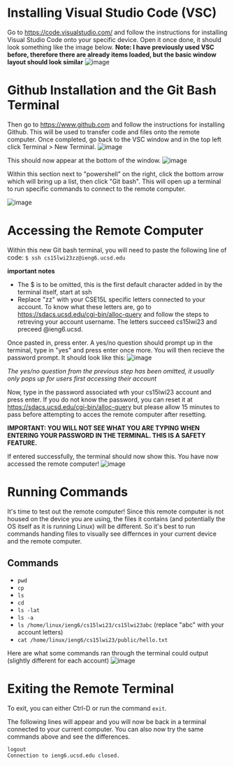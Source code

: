 # Installing Visual Studio Code (VSC)
Go to https://code.visualstudio.com/ and follow the instructions for installing Visual Studio Code onto your specific device. Open it once done, it should look something like the image below. **Note: I have previously used VSC before, therefore there are already items loaded, but the basic window layout should look similar**
![image](https://user-images.githubusercontent.com/122570961/212625408-ffe656cb-527e-474d-b2c7-98d7e7ad7e2d.png)



# Github Installation and the Git Bash Terminal
Then go to https://www.github.com and follow the instructions for installing Github. This will be used to transfer code and files onto the remote computer. Once completed, go back to the VSC window and in the top left click Terminal > New Terminal.
![image](https://user-images.githubusercontent.com/122570961/212626230-ec721f39-71e3-4c89-9e67-1eee8d6856fc.png)

This should now appear at the bottom of the window.
![image](https://user-images.githubusercontent.com/122570961/212626592-33672aae-96b0-4f48-aed6-63a440973ec2.png)



Within this section next to "powershell" on the right, click the bottom arrow which will bring up a list, then click "Git bash". This will open up a terminal to run specific commands to connect to the remote computer.

![image](https://user-images.githubusercontent.com/122570961/212626830-c32aeb08-50af-41fe-937b-fa5cc24c55ef.png)

# Accessing the Remote Computer

Within this new Git bash terminal, you will need to paste the following line of code:
`$ ssh cs15lwi23zz@ieng6.ucsd.edu`

**important notes**
- The $ is to be omitted, this is the first default character added in by the terminal itself, start at ssh
- Replace "zz" with your CSE15L specific letters connected to your account. To know what these letters are, go to https://sdacs.ucsd.edu/cgi-bin/alloc-query and follow the steps to retreving your account username. The letters succeed cs15lwi23 and preceed @ieng6.ucsd.

Once pasted in, press enter. A yes/no question should prompt up in the terminal, type in "yes" and press enter once more. You will then recieve the password prompt. It should look like this:
![image](https://user-images.githubusercontent.com/122570961/212628803-41ee2273-e0cd-4917-84e6-f37142ff80b7.png)

*The yes/no question from the previous step has been omitted, it usually only pops up for users first accessing their account*

Now, type in the password associated wth your cs15lwi23 account and press enter. If you do not know the password, you can reset it at https://sdacs.ucsd.edu/cgi-bin/alloc-query but please allow 15 minutes to pass before attempting to acces the remote computer after resetting.

**IMPORTANT: YOU WILL NOT SEE WHAT YOU ARE TYPING WHEN ENTERING YOUR PASSWORD IN THE TERMINAL. THIS IS A SAFETY FEATURE.**

If entered successfully, the terminal should now show this. You have now accessed the remote computer!
![image](https://user-images.githubusercontent.com/122570961/212629998-50a4e210-207c-4c5b-90ec-631178efb122.png)

# Running Commands

It's time to test out the remote computer! Since this remote computer is not housed on the device you are using, the files it contains (and potentially the OS itself as it is running Linux) will be different. So it's best to run commands handing files to visually see differnces in your current device and the remote computer.

## Commands
- `pwd`
- `cp`
- `ls`
- `cd`
- `ls -lat`
- `ls -a`
- `ls /home/linux/ieng6/cs15lwi23/cs15lwi23abc` (replace "abc" with your account letters)
- `cat /home/linux/ieng6/cs15lwi23/public/hello.txt`


Here are what some commands ran through the terminal could output (slightly different for each account)
![image](https://user-images.githubusercontent.com/122570961/212632165-7de891b6-0431-41b9-88cf-afacf2b8047b.png)

# Exiting the Remote Terminal

To exit, you can either Ctrl-D or run the command `exit`.

The following lines will appear and you will now be back in a terminal connected to your current computer. You can also now try the same commands above and see the differences.

```
logout
Connection to ieng6.ucsd.edu closed.
```



